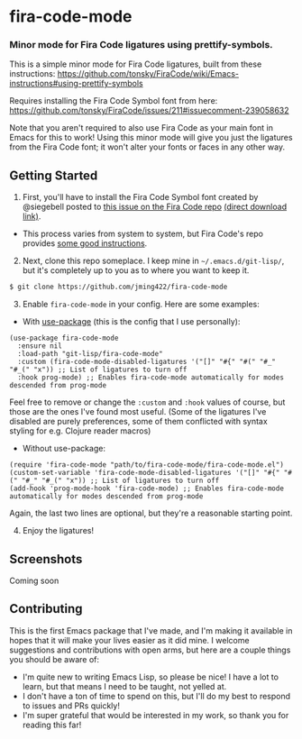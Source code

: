 fira-code-mode
===
### Minor mode for Fira Code ligatures using prettify-symbols.

This is a simple minor mode for Fira Code ligatures, built from these instructions: https://github.com/tonsky/FiraCode/wiki/Emacs-instructions#using-prettify-symbols

Requires installing the Fira Code Symbol font from here: https://github.com/tonsky/FiraCode/issues/211#issuecomment-239058632

Note that you aren't required to also use Fira Code as your main font in Emacs for this to work! Using this minor mode will give you just the ligatures from the Fira Code font; it won't alter your fonts or faces in any other way.


## Getting Started

1. First, you'll have to install the Fira Code Symbol font created by @siegebell posted to [this issue on the Fira Code repo](https://github.com/tonsky/FiraCode/issues/211#issuecomment-239058632) [(direct download link)](https://github.com/tonsky/FiraCode/files/412440/FiraCode-Regular-Symbol.zip).
  - This process varies from system to system, but Fira Code's repo provides [some good instructions](https://github.com/tonsky/FiraCode/wiki/Installing).

2. Next, clone this repo someplace. I keep mine in `~/.emacs.d/git-lisp/`, but it's completely up to you as to where you want to keep it.
```bash
$ git clone https://github.com/jming422/fira-code-mode
```

3. Enable `fira-code-mode` in your config. Here are some examples:
  - With [use-package](https://github.com/jwiegley/use-package) (this is the config that I use personally):
  ```elisp
  (use-package fira-code-mode
    :ensure nil
    :load-path "git-lisp/fira-code-mode"
    :custom (fira-code-mode-disabled-ligatures '("[]" "#{" "#(" "#_" "#_(" "x")) ;; List of ligatures to turn off
    :hook prog-mode) ;; Enables fira-code-mode automatically for modes descended from prog-mode
  ```
  Feel free to remove or change the `:custom` and `:hook` values of course, but those are the ones I've found most useful. (Some of the ligatures I've disabled are purely preferences, some of them conflicted with syntax styling for e.g. Clojure reader macros)

  - Without use-package:
  ```elisp
  (require 'fira-code-mode "path/to/fira-code-mode/fira-code-mode.el")
  (custom-set-variable 'fira-code-mode-disabled-ligatures '("[]" "#{" "#(" "#_" "#_(" "x")) ;; List of ligatures to turn off
  (add-hook 'prog-mode-hook 'fira-code-mode) ;; Enables fira-code-mode automatically for modes descended from prog-mode
  ```
  Again, the last two lines are optional, but they're a reasonable starting point.

4. Enjoy the ligatures!


## Screenshots

Coming soon


## Contributing

This is the first Emacs package that I've made, and I'm making it available in hopes that it will make your lives easier as it did mine. I welcome suggestions and contributions with open arms, but here are a couple things you should be aware of:
- I'm quite new to writing Emacs Lisp, so please be nice! I have a lot to learn, but that means I need to be taught, not yelled at.
- I don't have a ton of time to spend on this, but I'll do my best to respond to issues and PRs quickly!
- I'm super grateful that would be interested in my work, so thank you for reading this far!

